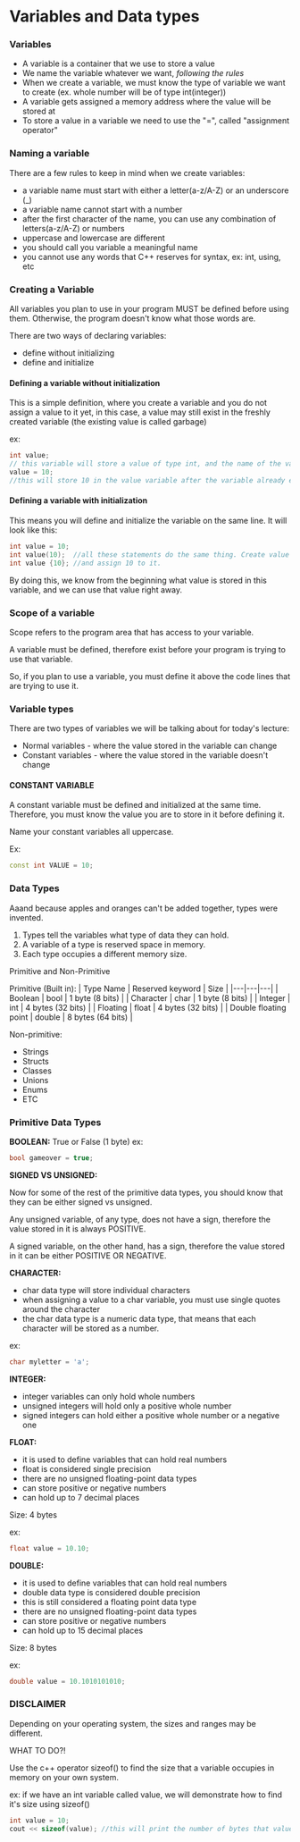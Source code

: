 # Variables and Data types

### Variables

- A variable is a container that we use to store a value
- We name the variable whatever we want, *following the rules*
- When we create a variable, we must know the type of variable we want to create
(ex. whole number will be of type int(integer))
- A variable gets assigned a memory address where the value will be stored at
- To store a value in a variable we need to use the "=", called "assignment operator"

### Naming a variable

There are a few rules to keep in mind when we create variables:

- a variable name must start with either a letter(a-z/A-Z) or an underscore (_)
- a variable name cannot start with a number
- after the first character of the name, you can use any combination of letters(a-z/A-Z) or numbers
- uppercase and lowercase are different
- you should call you variable a meaningful name
- you cannot use any words that C++ reserves for syntax, ex: int, using, etc

### Creating a Variable

All variables you plan to use in your program MUST be defined before using them.
Otherwise, the program doesn't know what those words are.

There are two ways of declaring variables:

- define without initializing
- define and initialize

#### Defining a variable without initialization

This is a simple definition, where you create a variable and you do not assign a
value to it yet, in this case, a value may still exist in the freshly created
variable (the existing value is called garbage)

ex:

```cpp
int value;
// this variable will store a value of type int, and the name of the variable is value.
value = 10;
//this will store 10 in the value variable after the variable already exists
```

#### Defining a variable with initialization

This means you will define and initialize the variable on the same line.
It will look like this:

```cpp
int value = 10;
int value(10);  //all these statements do the same thing. Create value variable
int value {10}; //and assign 10 to it.
```

By doing this, we know from the beginning what value is stored in this variable,
and we can use that value right away.

### Scope of a variable

Scope refers to the program area that has access to your variable.

A variable must be defined, therefore exist before your program is trying to use
that variable.

So, if you plan to use a variable, you must define it above the code lines that
are trying to use it.

### Variable types

There are two types of variables we will be talking about for today's lecture:

- Normal variables - where the value stored in the variable can change
- Constant variables - where the value stored in the variable doesn't change

#### CONSTANT VARIABLE

A constant variable must be defined and initialized at the same time.
Therefore, you must know the value you are to store in it before defining it.

Name your constant variables all uppercase.

Ex:

```cpp
const int VALUE = 10;
```

### Data Types

Aaand because apples and oranges can't be added together, types were invented.

1. Types tell the variables what type of data they can hold.
2. A variable of a type is reserved space in memory.
3. Each type occupies a different memory size.

Primitive and Non-Primitive

Primitive (Built in):
| Type Name | Reserved keyword | Size |
|---|---|---|
| Boolean               | bool      | 1 byte (8 bits) |
| Character             | char      | 1 byte (8 bits) |
| Integer               | int       | 4 bytes (32 bits) |
| Floating              | float     | 4 bytes (32 bits) |
| Double floating point | double    | 8 bytes (64 bits) |

Non-primitive:

- Strings
- Structs
- Classes
- Unions
- Enums
- ETC

### Primitive Data Types

**BOOLEAN:** True or False (1 byte)
ex:

```cpp
bool gameover = true;
```

**SIGNED VS UNSIGNED:**

Now for some of the rest of the primitive data types, you should know that they
can be either signed vs unsigned.

Any unsigned variable, of any type, does not have a sign, therefore the value
stored in it is always POSITIVE.

A signed variable, on the other hand, has a sign, therefore the value stored in
it can be either POSITIVE OR NEGATIVE.

**CHARACTER:**

- char data type will store individual characters
- when assigning a value to a char variable, you must use single quotes around
the character
- the char data type is a numeric data type, that means that each character will
be stored as a number.

ex:

```cpp
char myletter = 'a';
```

**INTEGER:**

- integer variables can only hold whole numbers
- unsigned integers will hold only a positive whole number
- signed integers can hold either a positive whole number or a negative one

**FLOAT:**

- it is used to define variables that can hold real numbers
- float is considered single precision
- there are no unsigned floating-point data types
- can store positive or negative numbers
- can hold up to 7 decimal places

Size: 4 bytes

ex:

```cpp
float value = 10.10;
```

**DOUBLE:**

- it is used to define variables that can hold real numbers
- double data type is considered double precision
- this is still considered a floating point data type
- there are no unsigned floating-point data types
- can store positive or negative numbers
- can hold up to 15 decimal places

Size: 8 bytes

ex:

```cpp
double value = 10.1010101010;
```

### DISCLAIMER

Depending on your operating system, the sizes and ranges may be different.

WHAT TO DO?!

Use the c++ operator sizeof() to find the size that a variable occupies in
memory on your own system.

ex: if we have an int variable called value, we will demonstrate how to find
it's size using sizeof()

```cpp
int value = 10;
cout << sizeof(value); //this will print the number of bytes that value occupies in memory
```